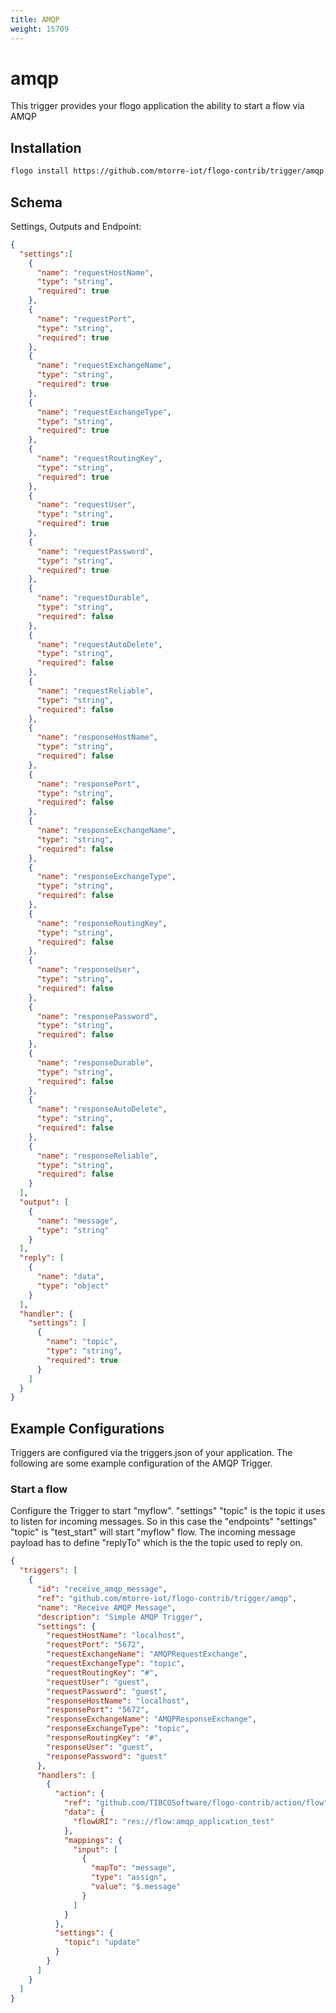 ```yaml
---
title: AMQP
weight: 15709
---
```

# amqp
This trigger provides your flogo application the ability to start a flow via AMQP


## Installation

```bash
flogo install https://github.com/mtorre-iot/flogo-contrib/trigger/amqp
```

## Schema
Settings, Outputs and Endpoint:

```json
{
  "settings":[
    {
      "name": "requestHostName",
      "type": "string",
      "required": true
    },
    {
      "name": "requestPort",
      "type": "string",
      "required": true
    },
    {
      "name": "requestExchangeName",
      "type": "string",
      "required": true
    },
    {
      "name": "requestExchangeType",
      "type": "string",
      "required": true
    },
    {
      "name": "requestRoutingKey",
      "type": "string",
      "required": true
    },
    {
      "name": "requestUser",
      "type": "string",
      "required": true
    },    
    {
      "name": "requestPassword",
      "type": "string",
      "required": true
    },
    {
      "name": "requestDurable",
      "type": "string",
      "required": false
    },
    {
      "name": "requestAutoDelete",
      "type": "string",
      "required": false
    },
    {
      "name": "requestReliable",
      "type": "string",
      "required": false
    },
    {
      "name": "responseHostName",
      "type": "string",
      "required": false
    },
    {
      "name": "responsePort",
      "type": "string",
      "required": false
    },
    {
      "name": "responseExchangeName",
      "type": "string",
      "required": false
    },
    {
      "name": "responseExchangeType",
      "type": "string",
      "required": false
    },
    {
      "name": "responseRoutingKey",
      "type": "string",
      "required": false
    },
    {
      "name": "responseUser",
      "type": "string",
      "required": false
    },    
    {
      "name": "responsePassword",
      "type": "string",
      "required": false
    },
    {
      "name": "responseDurable",
      "type": "string",
      "required": false
    },
    {
      "name": "responseAutoDelete",
      "type": "string",
      "required": false
    },
    {
      "name": "responseReliable",
      "type": "string",
      "required": false
    }
  ],
  "output": [
    {
      "name": "message",
      "type": "string"
    }
  ],
  "reply": [
    {
      "name": "data",
      "type": "object"
    }
  ],
  "handler": {
    "settings": [
      {
        "name": "topic",
        "type": "string",
        "required": true
      }
    ]
  }
}
```

## Example Configurations

Triggers are configured via the triggers.json of your application. The following are some example configuration of the AMQP Trigger.

### Start a flow
Configure the Trigger to start "myflow". "settings" "topic" is the topic it uses to listen for incoming messages. So in this case the "endpoints" "settings" "topic" is "test_start" will start "myflow" flow. The incoming message payload has to define "replyTo" which is the the topic used to reply on.

```json
{
  "triggers": [
    {
      "id": "receive_amqp_message",
      "ref": "github.com/mtorre-iot/flogo-contrib/trigger/amqp",
      "name": "Receive AMQP Message",
      "description": "Simple AMQP Trigger",
      "settings": {
        "requestHostName": "localhost",
        "requestPort": "5672",
        "requestExchangeName": "AMQPRequestExchange",
        "requestExchangeType": "topic",
        "requestRoutingKey": "#",
        "requestUser": "guest",
        "requestPassword": "guest",
        "responseHostName": "localhost",
        "responsePort": "5672",
        "responseExchangeName": "AMQPResponseExchange",
        "responseExchangeType": "topic",
        "responseRoutingKey": "#",
        "responseUser": "guest",
        "responsePassword": "guest"
      },
      "handlers": [
        {
          "action": {
            "ref": "github.com/TIBCOSoftware/flogo-contrib/action/flow",
            "data": {
              "flowURI": "res://flow:amqp_application_test"
            },
            "mappings": {
              "input": [
                {
                  "mapTo": "message",
                  "type": "assign",
                  "value": "$.message"
                }
              ]
            }
          },
          "settings": {
            "topic": "update"
          }
        }
      ]
    }
  ]
}
```
